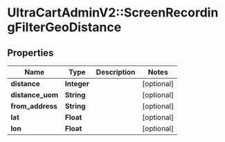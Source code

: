 # UltraCartAdminV2::ScreenRecordingFilterGeoDistance

## Properties
Name | Type | Description | Notes
------------ | ------------- | ------------- | -------------
**distance** | **Integer** |  | [optional] 
**distance_uom** | **String** |  | [optional] 
**from_address** | **String** |  | [optional] 
**lat** | **Float** |  | [optional] 
**lon** | **Float** |  | [optional] 


